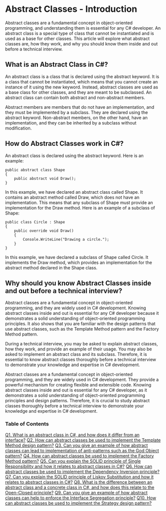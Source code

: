 # Abstract Classes - Introduction

Abstract classes are a fundamental concept in object-oriented programming, and understanding them is essential for any C# developer. An abstract class is a special type of class that cannot be instantiated and is used as a base for other classes. This article will explore what abstract classes are, how they work, and why you should know them inside and out before a technical interview.

## What is an Abstract Class in C#?

An abstract class is a class that is declared using the abstract keyword. It is a class that cannot be instantiated, which means that you cannot create an instance of it using the new keyword. Instead, abstract classes are used as a base class for other classes, and they are meant to be subclassed. An abstract class can contain both abstract and non-abstract members.

Abstract members are members that do not have an implementation, and they must be implemented by a subclass. They are declared using the abstract keyword. Non-abstract members, on the other hand, have an implementation, and they can be inherited by a subclass without modification.

## How do Abstract Classes work in C#?

An abstract class is declared using the abstract keyword. Here is an example:

```
public abstract class Shape
{
    public abstract void Draw();
}
```
In this example, we have declared an abstract class called Shape. It contains an abstract method called Draw, which does not have an implementation. This means that any subclass of Shape must provide an implementation for the Draw method. Here is an example of a subclass of Shape:

```
public class Circle : Shape
{
    public override void Draw()
    {
        Console.WriteLine("Drawing a circle.");
    }
}

```
In this example, we have declared a subclass of Shape called Circle. It implements the Draw method, which provides an implementation for the abstract method declared in the Shape class.

## Why should you know Abstract Classes inside and out before a technical interview?

Abstract classes are a fundamental concept in object-oriented programming, and they are widely used in C# development. Knowing abstract classes inside and out is essential for any C# developer because it demonstrates a solid understanding of object-oriented programming principles. It also shows that you are familiar with the design patterns that use abstract classes, such as the Template Method pattern and the Factory Method pattern.

During a technical interview, you may be asked to explain abstract classes, how they work, and provide an example of their usage. You may also be asked to implement an abstract class and its subclass. Therefore, it is essential to know abstract classes thoroughly before a technical interview to demonstrate your knowledge and expertise in C# development.

Abstract classes are a fundamental concept in object-oriented programming, and they are widely used in C# development. They provide a powerful mechanism for creating flexible and extensible code. Knowing abstract classes inside and out is essential for any C# developer, as it demonstrates a solid understanding of object-oriented programming principles and design patterns. Therefore, it is crucial to study abstract classes thoroughly before a technical interview to demonstrate your knowledge and expertise in C# development.

### Table of Contents
[Q1. What is an abstract class in C#, and how does it differ from an interface?](https://github.com/rcallaby/CSharp-Interview-Questions/blob/main/Abstract-Classes/AC-Question1.md)
[Q2. How can abstract classes be used to implement the Template Method design pattern?](https://github.com/rcallaby/CSharp-Interview-Questions/blob/main/Abstract-Classes/AC-Question2.md)
[Q3. Can you give an example of how abstract classes can lead to implementation of anti-patterns such as the God Object pattern?](https://github.com/rcallaby/CSharp-Interview-Questions/blob/main/Abstract-Classes/AC-Question3.md)
[Q4. How can abstract classes be used to implement the Factory Method pattern?](https://github.com/rcallaby/CSharp-Interview-Questions/blob/main/Abstract-Classes/AC-Question4.md)
[Q5. Can you explain the SOLID principle of Single Responsibility and how it relates to abstract classes in C#?](https://github.com/rcallaby/CSharp-Interview-Questions/blob/main/Abstract-Classes/AC-Question5.md)
[Q6. How can abstract classes be used to implement the Dependency Inversion principle?](https://github.com/rcallaby/CSharp-Interview-Questions/blob/main/Abstract-Classes/AC-Question6.md)
[Q7. Can you explain the SOLID principle of Liskov Substitution and how it relates to abstract classes in C#?](https://github.com/rcallaby/CSharp-Interview-Questions/blob/main/Abstract-Classes/AC-Question7.md)
[Q8. What is the difference between an abstract class and a concrete class in C#, and how does this relate to the Open-Closed principle?](https://github.com/rcallaby/CSharp-Interview-Questions/blob/main/Abstract-Classes/AC-Question8.md)
[Q9. Can you give an example of how abstract classes can help to enforce the Interface Segregation principle?](https://github.com/rcallaby/CSharp-Interview-Questions/blob/main/Abstract-Classes/AC-Question9.md)
[Q10. How can abstract classes be used to implement the Strategy design pattern?](https://github.com/rcallaby/CSharp-Interview-Questions/blob/main/Abstract-Classes/AC-Question10.md)
